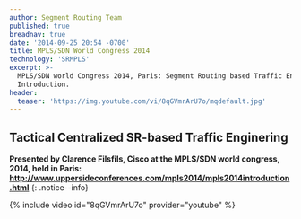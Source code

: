 ```yaml
---
author: Segment Routing Team
published: true
breadnav: true
date: '2014-09-25 20:54 -0700'
title: MPLS/SDN World Congress 2014
technology: 'SRMPLS'
excerpt: >-
  MPLS/SDN world Congress 2014, Paris: Segment Routing based Traffic Engineering
  Introduction.
header:
  teaser: 'https://img.youtube.com/vi/8qGVmrArU7o/mqdefault.jpg'
---
```


##  Tactical Centralized SR-based Traffic Enginering

**Presented by Clarence Filsfils, Cisco at the MPLS/SDN world congress, 2014, held in Paris: <http://www.uppersideconferences.com/mpls2014/mpls2014introduction.html>**
{: .notice--info}  
  
  
{% include video id="8qGVmrArU7o" provider="youtube" %}
